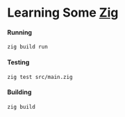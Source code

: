 # Learning Some [Zig](https://ziglang.org/)

#### Running

```shell
zig build run
```

#### Testing

```shell
zig test src/main.zig
```

#### Building

```shell
zig build
```